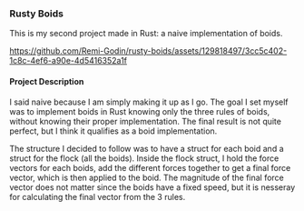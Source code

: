 ### Rusty Boids
This is my second project made in Rust: a naive implementation of boids.

https://github.com/Remi-Godin/rusty-boids/assets/129818497/3cc5c402-1c8c-4ef6-a90e-4d5416352a1f

#### Project Description
I said naive because I am simply making it up as I go. The goal I set myself was to implement boids in Rust knowing only the three rules of boids, without knowing their proper implementation. The final result is not quite perfect, but I think it qualifies as a boid implementation.

The structure I decided to follow was to have a struct for each boid and a struct for the flock (all the boids). Inside the flock struct, I hold the force vectors for each boids, add the different forces together to get a final force vector, which is then applied to the boid. The magnitude of the final force vector does not matter since the boids have a fixed speed, but it is nesseray for calculating the final vector from the 3 rules.


